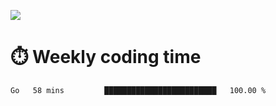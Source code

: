 
<p> <img src="https://github-readme-stats.vercel.app/api?username=cozgerest&show_icons=true&hide_border=false" /> </p>

# :stopwatch: Weekly coding time 
<!--START_SECTION:waka-->
```text
Go   58 mins         █████████████████████████   100.00 % 
```
<!--END_SECTION:waka-->

